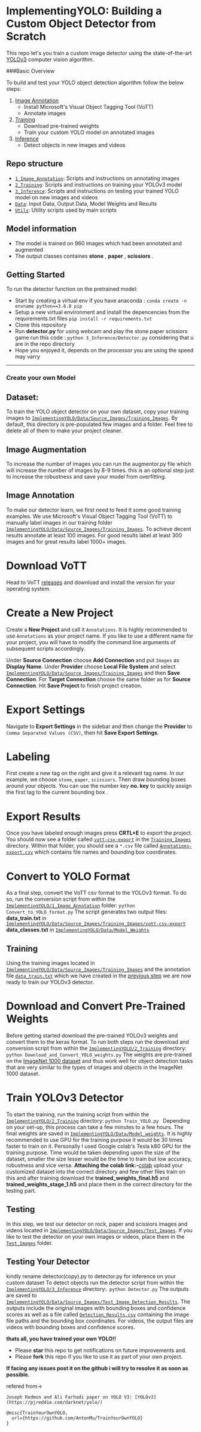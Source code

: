 # ImplementingYOLO: Building a Custom Object Detector from Scratch

This repo let's you train a custom image detector using the state-of-the-art [YOLOv3](https://pjreddie.com/darknet/yolo/) computer vision algorithm.

###Basic Overview

To build and test your YOLO object detection algorithm follow the below steps:

 1. [Image Annotation](/1_Image_Annotation/)
	 - Install Microsoft's Visual Object Tagging Tool (VoTT)
	 - Annotate images
 2. [Training](/2_Training/)
 	- Download pre-trained weights
 	- Train your custom YOLO model on annotated images
 3. [Inference](/3_Inference/)
 	- Detect objects in new images and videos

## Repo structure

  + [`1_Image_Annotation`](/1_Image_Annotation/): Scripts and instructions on annotating images
  + [`2_Training`](/2_Training/): Scripts and instructions on training your YOLOv3 model
  + [`3_Inference`](/3_Inference/): Scripts and instructions on testing your trained YOLO model on new images and videos
  + [`Data`](/Data/): Input Data, Output Data, Model Weights and Results
  + [`Utils`](/Utils/): Utility scripts used by main scripts

## Model information
  + The model is trained on 960 images which had been annotated and augmented
  + The output classes containes **stone** , **paper** , **scissiors** .

## Getting Started

To run the detector function on the pretrained model:
 + Start by creating a virtual env if you have anaconda :
   ` conda create -n envname python==3.6.8 pip `
 + Setup a new virtual environment and install the depencencies from the requirements.txt files
   ` pip install -r requirements.txt `
 + Clone this repository
 + Run **detector.py** for using webcam and play the stone paper scissiors game run this code :
   ` python 3_Inference/Detector.py ` considering that u are in the repo directory
 + Hope you enjoyed it, depends on the processor you are using the speed may varry
------------------------------------------------------
### Create your own Model

## Dataset:

To train the YOLO object detector on your own dataset, copy your training images to [`ImplementingYOLO/Data/Source_Images/Training_Images`](/Data/Source_Images/Training_Images/). By default, this directory is pre-populated few images and a folder. Feel free to delete all of them to make your project cleaner.
## Image Augmentation
To increase the number of images you can run the augmentor.py file which will increase the number of images by 8-9 times. this is an optional step just to increase the robustness and save your model from overfitting.
## Image Annotation
To make our detector learn, we first need to feed it some good training examples. We use Microsoft's Visual Object Tagging Tool (VoTT) to manually label images in our training folder [`ImplementingYOLO/Data/Source_Images/Training_Images`](/Data/Source_Images/Training_Images/). To achieve decent results annotate at least 100 images. For good results label at least 300 images and for great results label 1000+ images.
# Download VoTT
Head to VoTT [releases](https://github.com/Microsoft/VoTT/releases) and download and install the version for your operating system.

# Create a New Project
Create a **New Project** and call it `Annotations`. It is highly recommended to use `Annotations` as your project name. If you like to use a different name for your project, you will have to modify the command line arguments of subsequent scripts accordingly.

Under **Source Connection** choose **Add Connection** and put `Images` as **Display Name**. Under **Provider** choose **Local File System** and select [`ImplementingYOLO/Data/Source Images/Training_Images`](/Data/Source_Images/Training_Images) and then **Save Connection**. For **Target Connection** choose the same folder as for **Source Connection**. Hit **Save Project** to finish project creation.

# Export Settings
Navigate to **Export Settings** in the sidebar and then change the **Provider** to `Comma Separated Values (CSV)`, then hit **Save Export Settings**.

# Labeling
First create a new tag on the right and give it a relevant tag name. In our example, we choose `stone`, `paper`, `scissiors`. Then draw bounding boxes around your objects. You can use the number key **no. key** to quickly assign the first tag to the current bounding box .
# Export Results
Once you have labeled enough images press **CRTL+E** to export the project. You should now see a folder called [`vott-csv-export`](/Data/Source_Images/Training_Images/vott-csv-export) in the [`Training_Images`](/Data/Source_Images/Training_Images) directory. Within that folder, you should see a `*.csv` file called [`Annotations-export.csv`](/Data/Source_Images/Training_Images/vott-csv-export/Annotations-export.csv) which contains file names and bounding box coordinates.
# Convert to YOLO Format
As a final step, convert the VoTT csv format to the YOLOv3 format. To do so, run the conversion script from within the [`ImplementingYOLO/1_Image_Annotation`](/1_Image_Annotation/) folder:
`python Convert_to_YOLO_format.py`
The script generates two output files:
**data_train.txt** in [`ImplementingYOLO/Data/Source_Images/Training_Images/vott-csv-export`](/Data/Source_Images/Training_Images/vott-csv-export)
**data_classes.txt** in [`ImplementingYOLO/Data/Model_Weights`](/Data/Model_Weights/)

## Training
Using the training images located in [`ImplementingYOLO/Data/Source_Images/Training_Images`](/Data/Source_Images/Training_Images) and the annotation file [`data_train.txt`](/Data/Source_Images/Training_Images/vott-csv-export) which we have created in the [previous step](/1_Image_Annotation/) we are now ready to train our YOLOv3 detector.

# Download and Convert Pre-Trained Weights
Before getting started download the pre-trained YOLOv3 weights and convert them to the keras format. To run both steps run the download and conversion script from within the [`ImplementingYOLO/2_Training`](/2_Training/) directory:
`python Download_and_Convert_YOLO_weights.py`
The weights are pre-trained on the [ImageNet 1000 dataset](http://image-net.org/challenges/LSVRC/2015/index) and thus work well for object detection tasks that are very similar to the types of images and objects in the ImageNet 1000 dataset.
# Train YOLOv3 Detector
To start the training, run the training script from within the [`ImplementingYOLO/2_Training`](/2_Training/) directory:
`python Train_YOLO.py `
Depending on your set-up, this process can take a few minutes to a few hours. The final weights are saved in [`ImplementingYOLO/Data/Model_weights`](/Data/Model_weights). It is highly recommended to use GPU for the training purpose it would be 30 times faster to train on it. Personally I used Google colab's Tesla k80 GPU for the training purpose. Time would be taken depending upon the size of the dataset, smaller the size lesser would be the time to train but low accuracy, robustness and vice versa.
**Attaching the colab link:-**[colab](https://colab.research.google.com/drive/1QCAFWiEcPyoNPUjK8N91kc0yA78_qco2?usp=sharing)
upload your customized dataset into the correct directory and few other files
train on this and after training download the **trained_weights_final.h5** and **trained_weights_stage_1.h5** and place them in the correct directory for the testing part.

## Testing
In this step, we test our detector on rock, paper and scissiors images and videos located in [`ImplementingYOLO/Data/Source_Images/Test_Images`](/Data/Source_Images/Test_Images). If you like to test the detector on your own images or videos, place them in the [`Test_Images`](/Data/Source_Images/Test_Images) folder.

## Testing Your Detector
kindly rename detector(copy).py to detector.py for inference on your custom dataset
To detect objects run the detector script from within the [`ImplementingYOLO/3_Inference`](/3_Inference/) directory:.
`python Detector.py`
The outputs are saved to [`ImplementingYOLO/Data/Source_Images/Test_Image_Detection_Results`](/Data/Source_Images/Test_Image_Detection_Results). The outputs include the original images with bounding boxes and confidence scores as well as a file called [`Detection_Results.csv`](/Data/Source_Images/Test_Image_Detection_Results/Detection_Results.csv) containing the image file paths and the bounding box coordinates. For videos, the output files are videos with bounding boxes and confidence scores.

**__thats all, you have trained your own YOLO!!__**

- Please **star**  this repo to get notifications on future improvements and.
- Please **fork**  this repo if you like to use it as part of your own project.

__If facing any issues post it on the github i will try to resolve it as soon as possible.__






refered from->
```
Joseph Redmon and Ali Farhadi paper on YOLO V3: [YOLOv3](https://pjreddie.com/darknet/yolo/)
```

```
@misc{TrainYourOwnYOLO,
  url={https://github.com/AntonMu/TrainYourOwnYOLO}
}
```

